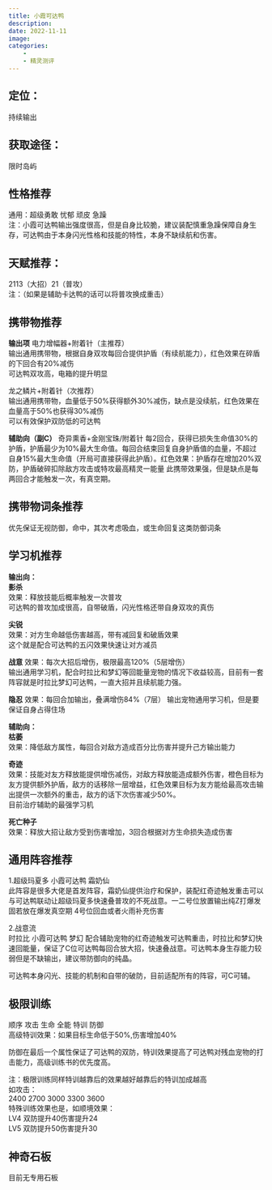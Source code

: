 ```yaml
---
title: 小霞可达鸭
description: 
date: 2022-11-11
image:
categories:
    - 
    - 精灵测评
---
```

## 定位：
持续输出  

## 获取途径：
限时岛屿  

## 性格推荐
通用：超级勇敢 忧郁 顽皮 急躁    
注：小霞可达鸭输出强度很高，但是自身比较脆，建议装配慎重急躁保障自身生存，可达鸭由于本身闪光性格和技能的特性，本身不缺续航和伤害。    

## 天赋推荐：
2113（大招）21（普攻）  
注：（如果是辅助卡达鸭的话可以将普攻换成重击）  

## 携带物推荐
**输出项**
电力增幅器+附着针（主推荐）     
输出通用携带物，根据自身双攻每回合提供护盾（有续航能力），红色效果在碎盾的下回合有20%减伤    
可达鸭双攻高，电箱的提升明显

龙之鳞片+附着针（次推荐）    
输出通用携带物，血量低于50%获得额外30%减伤，缺点是没续航，红色效果在血量高于50%也获得30%减伤  
可以有效保护双防低的可达鸭

**辅助向（副C）**
奇异熏香+金刚宝珠/附着针
每2回合，获得已损失生命值30%的护盾，护盾最少为10%最大生命值。每回合结束回复自身护盾值的血量，不超过自身15%最大生命值（开局可直接获得此护盾）。红色效果：护盾存在增加20%双防，护盾破碎扣除敌方攻击或特攻最高精灵一能量
此携带效果强，但是缺点是每两回合才能触发一次，有真空期。



## 携带物词条推荐  
优先保证无视防御，命中，其次考虑吸血，或生命回复这类防御词条


## 学习机推荐  
**输出向：**  
**影杀**   
效果：释放技能后概率触发一次普攻  
可达鸭的普攻加成很高，自带破盾，闪光性格还带自身双攻的真伤  

**尖锐**  
效果：对方生命越低伤害越高，带有减回复和破盾效果  
这个就是配合可达鸭的五闪效果快速让对方减员

**战意**
效果：每次大招后增伤，极限最高120%（5层增伤）  
输出通用学习机，配合时拉比和梦幻等回能量宠物的情况下收益较高，目前有一套阵容就是时拉比梦幻可达鸭，一直大招并且续航能力强。  

**隐忍**
效果：每回合加输出，叠满增伤84%（7层） 
输出宠物通用学习机，但是要保证自身占得住场

**辅助向：**   
**枯萎**  
效果：降低敌方属性，每回合对敌方造成百分比伤害并提升己方输出能力

**奇迹**   
效果：技能对友方释放能提供增伤减伤，对敌方释放能造成额外伤害，橙色目标为友方提供额外护盾，敌方的话移除一层增益，红色效果目标为友方能给最高攻击输出提供一次额外的重击，敌方的话下次伤害减少50%。    
目前治疗辅助的最强学习机  

**死亡种子**   
效果：释放大招让敌方受到伤害增加，3回合根据对方生命损失造成伤害

## 通用阵容推荐  
1.超级玛夏多 小霞可达鸭 霜奶仙      
此阵容是很多大佬是首发阵容，霜奶仙提供治疗和保护，装配红奇迹触发重击可以与可达鸭联动让超级玛夏多快速叠普攻的不死战意。一二号位放置输出纯Z打爆发 固若放在爆发真空期 4号位回血或者火雨补充伤害

2.战意流      
时拉比 小霞可达鸭 梦幻
配合辅助宠物的红奇迹触发可达鸭重击，时拉比和梦幻快速回能量，保证了C位可达鸭每回合放大招，快速叠战意。可达鸭本身生存能力较弱但是不缺输出，建议带防御向的纯晶。

可达鸭本身闪光、技能的机制和自带的破防，目前适配所有的阵容，可C可辅。

## 极限训练  
顺序  攻击 生命 全能 特训 防御     
高级特训效果：如果目标生命低于50%,伤害增加40%   

防御在最后一个属性保证了可达鸭的双防，特训效果提高了可达鸭对残血宠物的打击能力，高级训练书的优先度高。  

注：极限训练同样特训越靠后的效果越好越靠后的特训加成越高  
如攻击：  
2400 2700 3000 3300 3600  
特殊训练效果也是，如顺境效果：  
LV4 双防提升40伤害提升24  
LV5 双防提升50伤害提升30  

## 神奇石板 
目前无专用石板